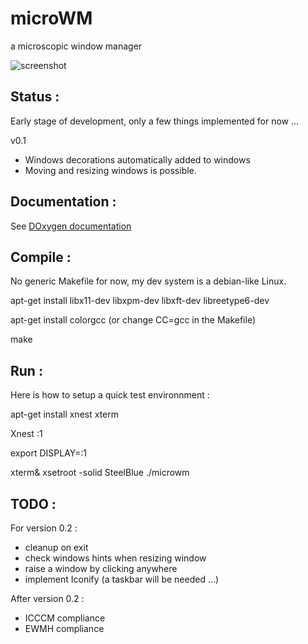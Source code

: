 # microWM
a microscopic window manager

![screenshot](https://raw.github.com/laurent-fr/microwm/master/doc/screenshot.png)

Status :
--------

Early stage of development, only a few things implemented for now ...

v0.1
* Windows decorations automatically added to windows
* Moving and resizing windows is possible.

Documentation :
---------------

See [DOxygen documentation](http://laurent-fr.github.io/microwm/)

Compile :
---------

No generic Makefile for now, my dev system is a debian-like Linux.

apt-get install libx11-dev libxpm-dev libxft-dev libreetype6-dev

apt-get install colorgcc
(or change CC=gcc in the Makefile)

make

Run :
-----

Here is how to setup a quick test environnment :

apt-get install xnest xterm

Xnest :1

export DISPLAY=:1

xterm&
xsetroot -solid SteelBlue
./microwm


TODO :
------

For version 0.2 :

* cleanup on exit
* check windows hints when resizing window
* raise a window by clicking anywhere
* implement Iconify (a taskbar will be needed ...)

After version 0.2 :

* ICCCM compliance
* EWMH compliance

